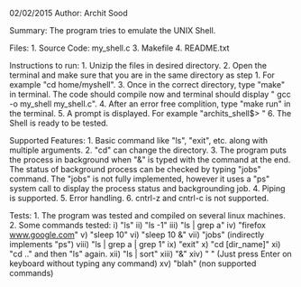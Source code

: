 02/02/2015
Author: Archit Sood 

Summary:
The program tries to emulate the UNIX Shell.

Files: 
	1. Source Code: my_shell.c
	3. Makefile
	4. README.txt 

Instructions to run:
	1. Unizip the files in desired directory.
	2. Open the terminal and make sure that you are in the same directory as step 1. For example "cd home/myshell".
	3. Once in the correct directory, type "make" in terminal. The code should compile now and  terminal should display "	gcc -o my_shell my_shell.c".
	4. After an error free complition, type "make run" in the terminal.
	5. A prompt is displayed. For example "archits_shell$> "
	6. The Shell is ready to be tested.

Supported Features:
	1. Basic command like "ls", "exit", etc. along with multiple arguments.
	2. "cd" can change the directory.
	3. The program puts the process in background when "&" is typed with the command at the end. The status of background process can be checked by typing "jobs" command. The "jobs" is not fully implemented, however it uses a "ps" system call to display the process status and backgrounding job.
	4. Piping is supported.
	5. Error handling.
	6. cntrl-z and cntrl-c is not supported.

Tests:
	1. The program was tested and compiled on several linux machines.
	2. Some commands tested:
		i) 	  "ls"
		ii)   "ls -1"
		iii)  "ls | grep a"
		iv)   "firefox www.google.com"
		v)    "sleep 10" 
		vi)   "sleep 10 &"
		vii)  "jobs" (indirectly implements "ps")
		viii) "ls | grep a | grep 1"
		ix)   "exit"
		x)    "cd [dir_name]"
		xi)   "cd .." and then "ls" again.
		xii)  "ls | sort"
		xiii) "&"
		xiv)  " " (Just press Enter on keyboard without typing any command)
		xv)   "blah" (non supported commands)  	